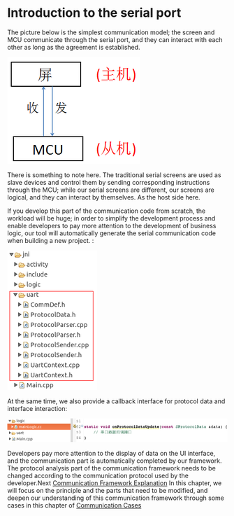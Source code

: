 # Introduction to the serial port
The picture below is the simplest communication model; the screen and MCU communicate through the serial port, and they can interact with each other as long as the agreement is established.

![](images/serial_model.png)

There is something to note here. The traditional serial screens are used as slave devices and control them by sending corresponding instructions through the MCU; while our serial screens are different, our screens are logical, and they can interact by themselves. As the host side here.

If you develop this part of the communication code from scratch, the workload will be huge; in order to simplify the development process and enable developers to pay more attention to the development of business logic, our tool will automatically generate the serial communication code when building a new project. :  

![](images/Screenshotfrom2018-06-06160506.png)

At the same time, we also provide a callback interface for protocol data and interface interaction:   

![](images/Screenshotfrom2018-06-06162409.png)

Developers pay more attention to the display of data on the UI interface, and the communication part is automatically completed by our framework.
The protocol analysis part of the communication framework needs to be changed according to the communication protocol used by the developer.Next [Communication Framework Explanation](serial_framework.md) In this chapter, we will focus on the principle and the parts that need to be modified, and deepen our understanding of this communication framework through some cases in this chapter of [Communication Cases](serial_example.md)